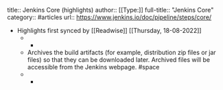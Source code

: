 title:: Jenkins Core (highlights)
author:: [[Type:]]
full-title:: "Jenkins Core"
category:: #articles
url:: https://www.jenkins.io/doc/pipeline/steps/core/

- Highlights first synced by [[Readwise]] [[Thursday, 18-08-2022]]
	- -
	- Archives the build artifacts (for example, distribution zip files or jar files) so that they can be downloaded later. Archived files will be accessible from the Jenkins webpage. #space
	- -